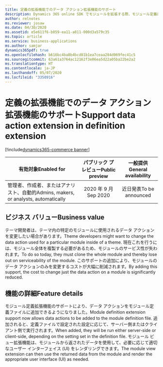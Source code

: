 ```yaml
---
title: 定義の拡張機能でのデータ アクション拡張機能のサポート
description: Dynamics 365 online SDK でモジュールを拡張する際、モジュール定義によってすべての拡張する構成、リソース、スロットを拡張できますが、データ アクションは拡張できません。 今回、データ アクションを拡張するためのサポートが追加されます。
author: relnotes
ms.reviewer: josaw
ms.date: 04/30/2020
ms.assetid: e5e611f6-b059-ea11-a811-000d3a579c35
ms.topic: article
ms.service: business-applications
ms.author: samjar
dynamics365pdf: true
ms.openlocfilehash: b616bc4ba8b4bcd81b1ea7ceaa284d069fec41c5
ms.sourcegitcommit: 63a61a3764ac12162f3e06ea5d22a05ba22be2a2
ms.translationtype: HT
ms.contentlocale: ja-JP
ms.lasthandoff: 05/07/2020
ms.locfileid: "3350916"
---
```

# <a name="support-data-action-extension-in-definition-extension"></a><span data-ttu-id="69e93-104">定義の拡張機能でのデータ アクション拡張機能のサポート</span><span class="sxs-lookup"><span data-stu-id="69e93-104">Support data action extension in definition extension</span></span>
[!include[dynamics365-commerce banner](../includes/dynamics365-commerce.md)]

| <span data-ttu-id="69e93-105">有効対象</span><span class="sxs-lookup"><span data-stu-id="69e93-105">Enabled for</span></span>    |  <span data-ttu-id="69e93-106">パブリック プレビュー</span><span class="sxs-lookup"><span data-stu-id="69e93-106">Public preview</span></span> | <span data-ttu-id="69e93-107">一般提供</span><span class="sxs-lookup"><span data-stu-id="69e93-107">General availability</span></span> | 
| ---------- | :----------: |:----------: |
|<span data-ttu-id="69e93-108">管理者、作成者、またはアナリスト、自動的</span><span class="sxs-lookup"><span data-stu-id="69e93-108">Admins, makers, or analysts, automatically</span></span>|<span data-ttu-id="69e93-109">2020 年 9 月</span><span class="sxs-lookup"><span data-stu-id="69e93-109">Sep 2020</span></span>| <span data-ttu-id="69e93-110">近日発表</span><span class="sxs-lookup"><span data-stu-id="69e93-110">To be announced</span></span>|


## <a name="business-value"></a><span data-ttu-id="69e93-111">ビジネス バリュー</span><span class="sxs-lookup"><span data-stu-id="69e93-111">Business value</span></span>
<!-- bv start -->
<span data-ttu-id="69e93-112">テーマ開発者は、テーマ内の特定のモジュールに使用されるデータ アクションを変更したい場合があります。</span><span class="sxs-lookup"><span data-stu-id="69e93-112">Theme developers might want to change the data action used for a particular module inside of a theme.</span></span> <span data-ttu-id="69e93-113">現在これを行うには、モジュール全体を複製する必要があるため、モジュールのサービス性が失われます。</span><span class="sxs-lookup"><span data-stu-id="69e93-113">To do so today, they must clone the whole module and thereby lose out on serviceability of the module.</span></span> <span data-ttu-id="69e93-114">このサポートの追加により、モジュールのデータ アクションのみを変更するコストが大幅に削減されます。</span><span class="sxs-lookup"><span data-stu-id="69e93-114">By adding this support, the cost to change just the data action on a module is significantly reduced.</span></span>
<!-- bv end -->



## <a name="feature-details"></a><span data-ttu-id="69e93-115">機能の詳細</span><span class="sxs-lookup"><span data-stu-id="69e93-115">Feature details</span></span>
<!--feature detail start -->
<span data-ttu-id="69e93-116">モジュール定義拡張機能のサポートにより、データ アクションをモジュール定義ファイルに追加できるようになりました。</span><span class="sxs-lookup"><span data-stu-id="69e93-116">Module definition extension support now allows data actions to be added to the module definition file.</span></span> <span data-ttu-id="69e93-117">追加されると、定義ファイルで設定された設定に応じて、サーバー側またはクライアント側で実行されます。</span><span class="sxs-lookup"><span data-stu-id="69e93-117">When added, they will be run either server-side or client-side, depending on the setting set in the definition file.</span></span> <span data-ttu-id="69e93-118">モジュール ビュー拡張機能は、モジュールから返されたデータを使用して、必要に応じて適切なユーザー インターフェイス (UI) をレンダリングできます。</span><span class="sxs-lookup"><span data-stu-id="69e93-118">The module view extension can then use the returned data from the module and render the appropriate user interface (UI) as needed.</span></span>
<!--feature detail end -->









